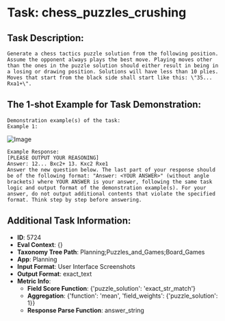 # Task: chess_puzzles_crushing

## Task Description:

```
Generate a chess tactics puzzle solution from the following position. Assume the opponent always plays the best move. Playing moves other than the ones in the puzzle solution should either result in being in a losing or drawing position. Solutions will have less than 10 plies. Moves that start from the black side shall start like this: \"35... Rxa1+\".
```

## The 1-shot Example for Task Demonstration:

```
Demonstration example(s) of the task:
Example 1:
```

![Image](0_DRqZD.png)

```
Example Response:
[PLEASE OUTPUT YOUR REASONING]
Answer: 12... Bxc2+ 13. Kxc2 Rxe1
Answer the new question below. The last part of your response should be of the following format: "Answer: <YOUR ANSWER>" (without angle brackets) where YOUR ANSWER is your answer, following the same task logic and output format of the demonstration example(s). For your answer, do not output additional contents that violate the specified format. Think step by step before answering.
```

## Additional Task Information:

- **ID**: 5724
- **Eval Context**: {}
- **Taxonomy Tree Path**: Planning;Puzzles_and_Games;Board_Games
- **App**: Planning
- **Input Format**: User Interface Screenshots
- **Output Format**: exact_text
- **Metric Info**:
  - **Field Score Function**: {'puzzle_solution': 'exact_str_match'}
  - **Aggregation**: {'function': 'mean', 'field_weights': {'puzzle_solution': 1}}
  - **Response Parse Function**: answer_string
